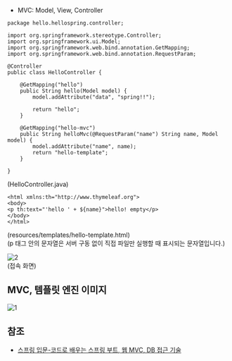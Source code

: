 * MVC: Model, View, Controller

```
package hello.hellospring.controller;

import org.springframework.stereotype.Controller;
import org.springframework.ui.Model;
import org.springframework.web.bind.annotation.GetMapping;
import org.springframework.web.bind.annotation.RequestParam;

@Controller
public class HelloController {

    @GetMapping("hello")
    public String hello(Model model) {
        model.addAttribute("data", "spring!!");

        return "hello";
    }

    @GetMapping("hello-mvc")
    public String helloMvc(@RequestParam("name") String name, Model model) {
        model.addAttribute("name", name);
        return "hello-template";
    }

}
```
(HelloController.java)

```
<html xmlns:th="http://www.thymeleaf.org">
<body>
<p th:text="'hello ' + ${name}">hello! empty</p>
</body>
</html>
```
(resources/templates/hello-template.html)   
(p 태그 안의 문자열은 서버 구동 없이 직접 파일만 실행할 때 표시되는 문자열입니다.)

![2]()   
(접속 화면)

## MVC, 템플릿 엔진 이미지
![1]()

## 참조
* [스프링 입문-코드로 배우는 스프링 부트, 웹 MVC, DB 접근 기술](https://www.inflearn.com/course/%EC%8A%A4%ED%94%84%EB%A7%81-%EC%9E%85%EB%AC%B8-%EC%8A%A4%ED%94%84%EB%A7%81%EB%B6%80%ED%8A%B8/dashboard)